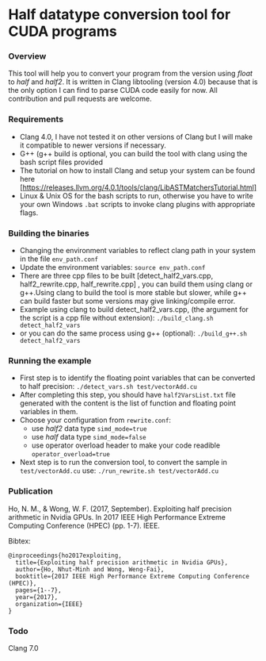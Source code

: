 # Half datatype conversion tool for CUDA programs
### Overview
This tool will help you to convert your program from the version using *float* to *half* and *half2*.
It is written in Clang libtooling (version 4.0) because that is the only option I can find to parse CUDA code easily for now.
All contribution and pull requests are welcome.

### Requirements 
- Clang 4.0, I have not tested it on other versions of Clang but I will make it compatible to newer versions if necessary.
- G++ (g++ build is optional, you can build the tool with clang using the bash script files provided
- The tutorial on how to install Clang and setup your system can be found here [https://releases.llvm.org/4.0.1/tools/clang/LibASTMatchersTutorial.html]
- Linux & Unix OS for the bash scripts to run, otherwise you have to write your own Windows `.bat` scripts  to invoke clang plugins with appropriate flags.
### Building the binaries
- Changing the environment variables to reflect clang path in your system in the file `env_path.conf`
- Update the environment variables: `source env_path.conf` 
- There are three cpp files to be built [detect_half2_vars.cpp, half2_rewrite.cpp, half_rewrite.cpp] , you can build them using clang or g++.Using clang to build the tool is more stable but slower, while g++ can build faster but some versions may give linking/compile error. 
- Example using clang to build detect_half2_vars.cpp, (the argument for the script is a cpp file without extension): `./build_clang.sh detect_half2_vars`
- or you can do the same process using g++ (optional): `./build_g++.sh detect_half2_vars`

### Running the example
- First step is to identify the floating point variables that can be converted to half precision: 
`./detect_vars.sh test/vectorAdd.cu`
- After completing this step, you should have `half2VarsList.txt` file generated with the content is the list of function and floating point variables in them. 
- Choose your configuration from `rewrite.conf`:
  * use *half2* data type `simd_mode=true`
  * use *half* data type `simd_mode=false`
  * use operator overload header to make your code readible `operator_overload=true`
- Next step is to run the conversion tool, to convert the sample in `test/vectorAdd.cu` use: `./run_rewrite.sh test/vectorAdd.cu`
### Publication 
Ho, N. M., & Wong, W. F. (2017, September). Exploiting half precision arithmetic in Nvidia GPUs. In 2017 IEEE High Performance Extreme Computing Conference (HPEC) (pp. 1-7). IEEE.

Bibtex: 

```
@inproceedings{ho2017exploiting,
  title={Exploiting half precision arithmetic in Nvidia GPUs},
  author={Ho, Nhut-Minh and Wong, Weng-Fai},
  booktitle={2017 IEEE High Performance Extreme Computing Conference (HPEC)},
  pages={1--7},
  year={2017},
  organization={IEEE}
}
```

### Todo
Clang 7.0











